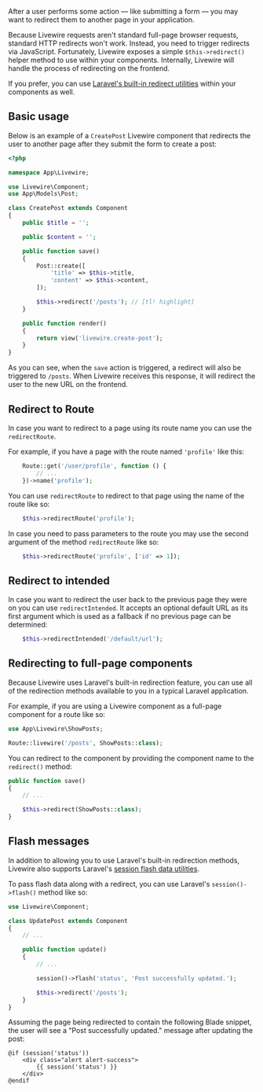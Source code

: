 After a user performs some action — like submitting a form — you may want to redirect them to another page in your application.

Because Livewire requests aren't standard full-page browser requests, standard HTTP redirects won't work. Instead, you need to trigger redirects via JavaScript. Fortunately, Livewire exposes a simple `$this->redirect()` helper method to use within your components. Internally, Livewire will handle the process of redirecting on the frontend.

If you prefer, you can use [Laravel's built-in redirect utilities](https://laravel.com/docs/responses#redirects) within your components as well.

## Basic usage

Below is an example of a `CreatePost` Livewire component that redirects the user to another page after they submit the form to create a post:

```php
<?php

namespace App\Livewire;

use Livewire\Component;
use App\Models\Post;

class CreatePost extends Component
{
	public $title = '';

    public $content = '';

    public function save()
    {
		Post::create([
			'title' => $this->title,
			'content' => $this->content,
		]);

		$this->redirect('/posts'); // [tl! highlight]
    }

    public function render()
    {
        return view('livewire.create-post');
    }
}
```

As you can see, when the `save` action is triggered, a redirect will also be triggered to `/posts`. When Livewire receives this response, it will redirect the user to the new URL on the frontend.

## Redirect to Route

In case you want to redirect to a page using its route name you can use the `redirectRoute`.

For example, if you have a page with the route named `'profile'` like this:

```php
    Route::get('/user/profile', function () {
        // ...
    })->name('profile');
```

You can use `redirectRoute` to redirect to that page using the name of the route like so:

```php
    $this->redirectRoute('profile');
```

In case you need to pass parameters to the route you may use the second argument of the method `redirectRoute` like so:

```php
    $this->redirectRoute('profile', ['id' => 1]);
```

## Redirect to intended

In case you want to redirect the user back to the previous page they were on you can use `redirectIntended`. It accepts an optional default URL as its first argument which is used as a fallback if no previous page can be determined:

```php
    $this->redirectIntended('/default/url');
```

## Redirecting to full-page components

Because Livewire uses Laravel's built-in redirection feature, you can use all of the redirection methods available to you in a typical Laravel application.

For example, if you are using a Livewire component as a full-page component for a route like so:

```php
use App\Livewire\ShowPosts;

Route::livewire('/posts', ShowPosts::class);
```

You can redirect to the component by providing the component name to the `redirect()` method:

```php
public function save()
{
    // ...

    $this->redirect(ShowPosts::class);
}
```

## Flash messages

In addition to allowing you to use Laravel's built-in redirection methods, Livewire also supports Laravel's [session flash data utilities](https://laravel.com/docs/session#flash-data).

To pass flash data along with a redirect, you can use Laravel's `session()->flash()` method like so:

```php
use Livewire\Component;

class UpdatePost extends Component
{
    // ...

    public function update()
    {
        // ...

        session()->flash('status', 'Post successfully updated.');

        $this->redirect('/posts');
    }
}
```

Assuming the page being redirected to contain the following Blade snippet, the user will see a "Post successfully updated." message after updating the post:

```blade
@if (session('status'))
    <div class="alert alert-success">
        {{ session('status') }}
    </div>
@endif
```
